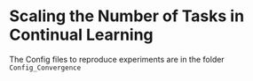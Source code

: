 
# Scaling the Number of Tasks in Continual Learning

The Config files to reproduce experiments are in the folder `Config_Convergence`




